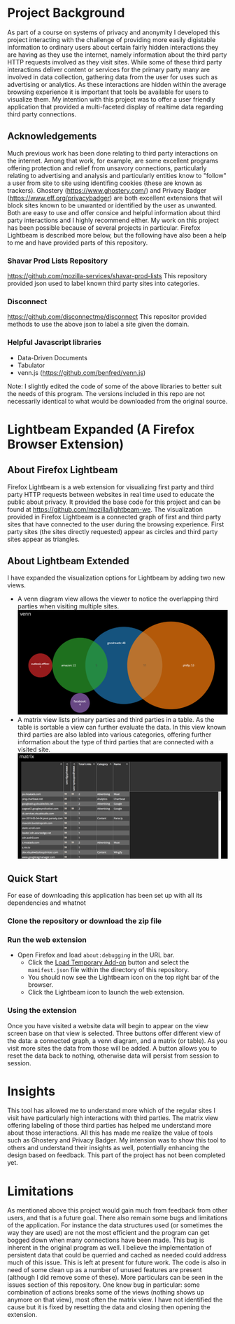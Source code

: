 # Project Background
As part of a course on systems of privacy and anonymity I developed this project interacting with the challenge of providing more easily digistable information to ordinary users about certain fairly hidden interactions they are having as they use the internet, namely information about the third party HTTP requests involved as they visit sites. While some of these third party interactions deliver content or services for the primary party many are involved in data collection, gathering data from the user for uses such as advertising or analytics. As these interactions are hidden within the average browsing experience it is important that tools be available for users to visualize them. My intention with this project was to offer a user friendly application that provided a multi-faceted display of realtime data regarding third party connections.

## Acknowledgements
Much previous work has been done relating to third party interactions on the internet. Among that work, for example, are some excellent programs offering protection and relief from unsavory connections, particularly relating to advertising and analysis and particularly entities know to "follow" a user from site to site using identifing cookies (these are known as trackers). Ghostery (https://www.ghostery.com/) and Privacy Badger (https://www.eff.org/privacybadger) are both excellent extensions that will block sites known to be unwanted or identified by the user as unwanted. Both are easy to use and offer consice and helpful information about third party interactions and I highly recommend either.
My work on this project has been possible because of several projects in particular. Firefox Lightbeam is described more below, but the following have also been a help to me and have provided parts of this repository.
### Shavar Prod Lists Repository
https://github.com/mozilla-services/shavar-prod-lists
This repository provided json used to label known third party sites into categories.
### Disconnect
https://github.com/disconnectme/disconnect
This repositor provided methods to use the above json to label a site given the domain.
### Helpful Javascript libraries
* Data-Driven Documents
* Tabulator
* venn.js (https://github.com/benfred/venn.js)

Note: I slightly edited the code of some of the above libraries to better suit the needs of this program. The versions included in this repo are not necessarily identical to what would be downloaded from the original source.

# Lightbeam Expanded (A Firefox Browser Extension)

## About Firefox Lightbeam
Firefox Lightbeam is a web extension for visualizing first party and third party HTTP requests between websites in real time used to educate the public about privacy. It provided the base code for this project and can be found at https://github.com/mozilla/lightbeam-we.
The visualization provided in Firefox Lightbeam is a connected graph of first and third party sites that have connected to the user during the browsing experience. First party sites (the sites directly requested) appear as circles and third party sites appear as triangles.

## About Lightbeam Extended
I have expanded the visualization options for Lightbeam by adding two new views.
- A venn diagram view allows the viewer to notice the overlapping third parties when visiting multiple sites.
![screenshot of venn diagram view](https://github.com/kirstenjensen42/lightbeam-expanded/blob/master/docs/images/venn.png "Venn Diagram View")
- A matrix view lists primary parties and third parties in a table. As the table is sortable a view can further evaluate the data. In this view known third parties are also labled into various categories, offering further information about the type of third parties that are connected with a visited site.
![screenshot of matrix view](https://github.com/kirstenjensen42/lightbeam-expanded/blob/master/docs/images/matrix.png "Matrix View")
## Quick Start
For ease of downloading this application has been set up with all its dependencies and whatnot

### Clone the repository or download the zip file

### Run the web extension
* Open Firefox and load `about:debugging` in the URL bar.
    - Click the [Load Temporary Add-on](https://developer.mozilla.org/en-US/Add-ons/WebExtensions/Temporary_Installation_in_Firefox) button and select the `manifest.json` file within the directory of this repository.
    - You should now see the Lightbeam icon on the top right bar of the browser.
    - Click the Lightbeam icon to launch the web extension.
    
### Using the extension
Once you have visited a website data will begin to appear on the view screen base on that view is selected. Three buttons offer different view of the data: a connected graph, a venn diagram, and a matrix (or table). As you visit more sites the data from those will be added. A button allows you to reset the data back to nothing, otherwise data will persist from session to session.

# Insights
This tool has allowed me to understand more which of the regular sites I visit have particularly high interactions with third parties. The matrix view offering labeling of those third parties has helped me understand more about those interactions. All this has made me realize the value of tools such as Ghostery and Privacy Badger. My intension was to show this tool to others and understand their insights as well, potentially enhancing the design based on feedback. This part of the project has not been completed yet.

# Limitations
As mentioned above this project would gain much from feedback from other users, and that is a future goal. There also remain some bugs and limitations of the application. For instance the data structures used (or sometimes the way they are used) are not the most efficient and the program can get bogged down when many connections have been made. This bug is inherent in the original program as well. I believe the implementation of persistent data that could be querried and cached as needed could address much of this issue. This is left at present for future work. The code is also in need of some clean up as a number of unused features are present (although I did remove some of these). More particulars can be seen in the issues section of this repository.
One know bug in particular: some combination of actions breaks some of the views (nothing shows up anymore on that view), most often the matrix view. I have not identified the cause but it is fixed by resetting the data and closing then opening the extension. 
